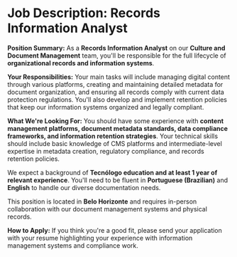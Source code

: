 # Job Description: Records Information Analyst

**Position Summary:**
As a **Records Information Analyst** on our **Culture and Document Management** team, you'll be responsible for the full lifecycle of **organizational records and information systems**.

**Your Responsibilities:**
Your main tasks will include managing digital content through various platforms, creating and maintaining detailed metadata for document organization, and ensuring all records comply with current data protection regulations. You'll also develop and implement retention policies that keep our information systems organized and legally compliant.

**What We're Looking For:**
You should have some experience with **content management platforms, document metadata standards, data compliance frameworks, and information retention strategies**. Your technical skills should include basic knowledge of CMS platforms and intermediate-level expertise in metadata creation, regulatory compliance, and records retention policies. 

We expect a background of **Tecnólogo education and at least 1 year of relevant experience**. You'll need to be fluent in **Portuguese (Brazilian)** and **English** to handle our diverse documentation needs.

This position is located in **Belo Horizonte** and requires in-person collaboration with our document management systems and physical records.

**How to Apply:**
If you think you're a good fit, please send your application with your resume highlighting your experience with information management systems and compliance work.
